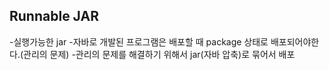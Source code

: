 ## Runnable JAR
-실행가능한 jar
-자바로 개발된 프로그램은 배포할 때 package 상태로 배포되어야한다.(관리의 문제)
-관리의 문제를 해결하기 위해서 jar(자바 압축)로 묶어서 배포